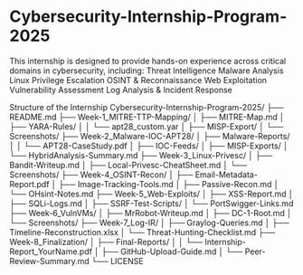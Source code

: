 # Cybersecurity-Internship-Program-2025
This internship is designed to provide hands-on experience across critical domains in cybersecurity, including:
Threat Intelligence
Malware Analysis
Linux Privilege Escalation
OSINT & Reconnaissance
Web Exploitation
Vulnerability Assessment
Log Analysis & Incident Response

 
Structure of the Internship 
Cybersecurity-Internship-Program-2025/
├── README.md
├── Week-1_MITRE-TTP-Mapping/
│ ├── MITRE-Map.md
│ ├── YARA-Rules/
│ │ └── apt28_custom.yar
│ ├── MISP-Export/
│ └── Screenshots/
├── Week-2_Malware-IOC-APT28/
│ ├── Malware-Reports/
│ │ └── APT28-CaseStudy.pdf
│ ├── IOC-Feeds/
│ ├── MISP-Exports/
│ └── HybridAnalysis-Summary.md
├── Week-3_Linux-Privesc/
│ ├── Bandit-Writeup.md
│ ├── Local-Privesc-CheatSheet.md
│ └── Screenshots/
├── Week-4_OSINT-Recon/
│ ├── Email-Metadata-Report.pdf
│ ├── Image-Tracking-Tools.md
│ ├── Passive-Recon.md
│ └── OHsint-Notes.md
├── Week-5_Web-Exploits/
│ ├── XSS-Report.md
│ ├── SQLi-Logs.md
│ ├── SSRF-Test-Scripts/
│ └── PortSwigger-Links.md
├── Week-6_VulnVMs/
│ ├── MrRobot-Writeup.md
│ ├── DC-1-Root.md
│ └── Screenshots/
├── Week-7_Log-IR/
│ ├── Graylog-Queries.md
│ ├── Timeline-Reconstruction.xlsx
│ └── Threat-Hunting-Checklist.md
├── Week-8_Finalization/
│ ├── Final-Reports/
│ │ └── Internship-Report_YourName.pdf
│ ├── GitHub-Upload-Guide.md
│ └── Peer-Review-Summary.md
└── LICENSE
